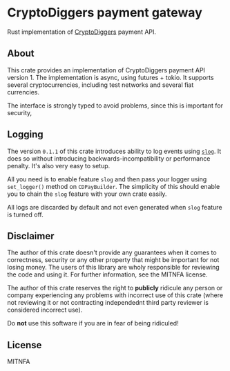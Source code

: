 CryptoDiggers payment gateway
=============================

Rust implementation of [CryptoDiggers](https://cryptodiggers.eu/) payment API.

About
-----

This crate provides an implementation of CryptoDiggers payment API version 1.
The implementation is async, using futures + tokio. It supports several
cryptocurrencies, including test networks and several fiat currencies.

The interface is strongly typed to avoid problems, since this is important
for security,

Logging
-------

The version `0.1.1` of this crate introduces ability to log events using
[`slog`](https://crates.io/crates/slog). It does so without introducing
backwards-incompatibility or performance penalty. It's also very easy to setup.

All you need is to enable feature `slog` and then pass your logger using
`set_logger()` method on `CDPayBuilder`. The simplicity of this should enable
you to chain the `slog` feature with your own crate easily.

All logs are discarded by default and not even generated when `slog` feature is turned off.

Disclaimer
----------

The author of this crate doesn't provide any guarantees when it comes to
correctness, security or any other property that might be important for not
losing money. The users of this library are wholy responsible for reviewing
the code and using it. For further information, see the MITNFA license.

The author of this crate reserves the right to **publicly** ridicule any person
or company experiencing any problems with incorrect use of this crate (where 
not reviewing it or not contracting independednt third party reviewer is
considered incorrect use).

Do **not** use this software if you are in fear of being ridiculed!

License
-------

MITNFA
